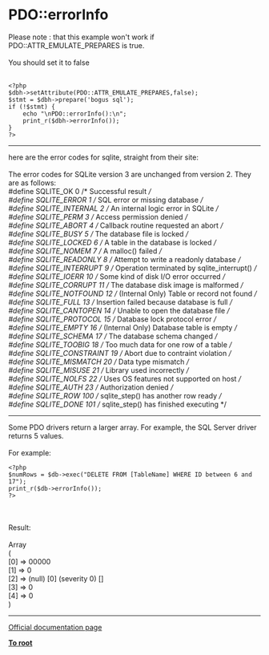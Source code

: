 # PDO::errorInfo



Please note : that this example won&apos;t work if PDO::ATTR_EMULATE_PREPARES is true. <br><br>You should set it to false<br><br>

```
<?php
$dbh->setAttribute(PDO::ATTR_EMULATE_PREPARES,false);
$stmt = $dbh->prepare('bogus sql');
if (!$stmt) {
    echo "\nPDO::errorInfo():\n";
    print_r($dbh->errorInfo());
}
?>
```
  

---

here are the error codes for sqlite, straight from their site:<br><br>The error codes for SQLite version 3 are unchanged from version 2. They are as follows: <br>#define SQLITE_OK           0   /* Successful result */<br>#define SQLITE_ERROR        1   /* SQL error or missing database */<br>#define SQLITE_INTERNAL     2   /* An internal logic error in SQLite */<br>#define SQLITE_PERM         3   /* Access permission denied */<br>#define SQLITE_ABORT        4   /* Callback routine requested an abort */<br>#define SQLITE_BUSY         5   /* The database file is locked */<br>#define SQLITE_LOCKED       6   /* A table in the database is locked */<br>#define SQLITE_NOMEM        7   /* A malloc() failed */<br>#define SQLITE_READONLY     8   /* Attempt to write a readonly database */<br>#define SQLITE_INTERRUPT    9   /* Operation terminated by sqlite_interrupt() */<br>#define SQLITE_IOERR       10   /* Some kind of disk I/O error occurred */<br>#define SQLITE_CORRUPT     11   /* The database disk image is malformed */<br>#define SQLITE_NOTFOUND    12   /* (Internal Only) Table or record not found */<br>#define SQLITE_FULL        13   /* Insertion failed because database is full */<br>#define SQLITE_CANTOPEN    14   /* Unable to open the database file */<br>#define SQLITE_PROTOCOL    15   /* Database lock protocol error */<br>#define SQLITE_EMPTY       16   /* (Internal Only) Database table is empty */<br>#define SQLITE_SCHEMA      17   /* The database schema changed */<br>#define SQLITE_TOOBIG      18   /* Too much data for one row of a table */<br>#define SQLITE_CONSTRAINT  19   /* Abort due to contraint violation */<br>#define SQLITE_MISMATCH    20   /* Data type mismatch */<br>#define SQLITE_MISUSE      21   /* Library used incorrectly */<br>#define SQLITE_NOLFS       22   /* Uses OS features not supported on host */<br>#define SQLITE_AUTH        23   /* Authorization denied */<br>#define SQLITE_ROW         100  /* sqlite_step() has another row ready */<br>#define SQLITE_DONE        101  /* sqlite_step() has finished executing */  

---

Some PDO drivers return a larger array. For example, the SQL Server driver returns 5 values.<br><br>For example:<br>

```
<?php
$numRows = $db->exec("DELETE FROM [TableName] WHERE ID between 6 and 17");
print_r($db->errorInfo());
?>
```
<br><br>Result:<br><br>Array<br>(<br>    [0] =&gt; 00000<br>    [1] =&gt; 0<br>    [2] =&gt; (null) [0] (severity 0) []<br>    [3] =&gt; 0<br>    [4] =&gt; 0<br>)  

---

[Official documentation page](https://www.php.net/manual/en/pdo.errorinfo.php)

**[To root](/README.md)**